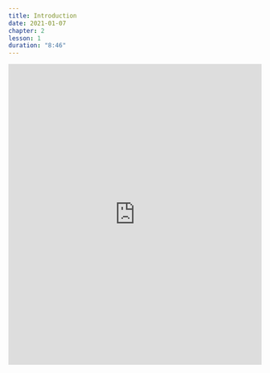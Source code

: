 ```yaml
---
title: Introduction
date: 2021-01-07
chapter: 2
lesson: 1
duration: "8:46"
---
```


<iframe width="100%" height="600" src="https://www.youtube.com/embed/jZVcQQe8g7Y" title="YouTube video player" frameborder="0" allow="accelerometer; autoplay; clipboard-write; encrypted-media; gyroscope; picture-in-picture" allowfullscreen></iframe>